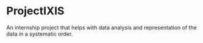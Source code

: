 # ProjectIXIS
An internship project that helps with data analysis and representation of the data in a systematic order. 
